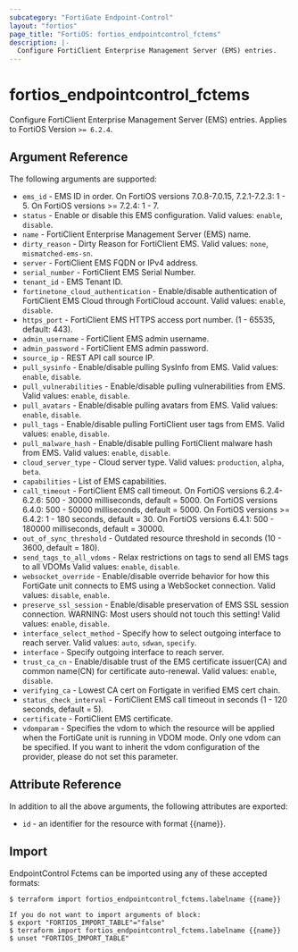 ```yaml
---
subcategory: "FortiGate Endpoint-Control"
layout: "fortios"
page_title: "FortiOS: fortios_endpointcontrol_fctems"
description: |-
  Configure FortiClient Enterprise Management Server (EMS) entries.
---
```


# fortios_endpointcontrol_fctems
Configure FortiClient Enterprise Management Server (EMS) entries. Applies to FortiOS Version `>= 6.2.4`.

## Argument Reference

The following arguments are supported:

* `ems_id` - EMS ID in order. On FortiOS versions 7.0.8-7.0.15, 7.2.1-7.2.3: 1 - 5. On FortiOS versions >= 7.2.4: 1 - 7.
* `status` - Enable or disable this EMS configuration. Valid values: `enable`, `disable`.
* `name` - FortiClient Enterprise Management Server (EMS) name.
* `dirty_reason` - Dirty Reason for FortiClient EMS. Valid values: `none`, `mismatched-ems-sn`.
* `server` - FortiClient EMS FQDN or IPv4 address.
* `serial_number` - FortiClient EMS Serial Number.
* `tenant_id` - EMS Tenant ID.
* `fortinetone_cloud_authentication` - Enable/disable authentication of FortiClient EMS Cloud through FortiCloud account. Valid values: `enable`, `disable`.
* `https_port` - FortiClient EMS HTTPS access port number. (1 - 65535, default: 443).
* `admin_username` - FortiClient EMS admin username.
* `admin_password` - FortiClient EMS admin password.
* `source_ip` - REST API call source IP.
* `pull_sysinfo` - Enable/disable pulling SysInfo from EMS. Valid values: `enable`, `disable`.
* `pull_vulnerabilities` - Enable/disable pulling vulnerabilities from EMS. Valid values: `enable`, `disable`.
* `pull_avatars` - Enable/disable pulling avatars from EMS. Valid values: `enable`, `disable`.
* `pull_tags` - Enable/disable pulling FortiClient user tags from EMS. Valid values: `enable`, `disable`.
* `pull_malware_hash` - Enable/disable pulling FortiClient malware hash from EMS. Valid values: `enable`, `disable`.
* `cloud_server_type` - Cloud server type. Valid values: `production`, `alpha`, `beta`.
* `capabilities` - List of EMS capabilities.
* `call_timeout` - FortiClient EMS call timeout. On FortiOS versions 6.2.4-6.2.6: 500 - 30000 milliseconds, default = 5000. On FortiOS versions 6.4.0: 500 - 50000 milliseconds, default = 5000. On FortiOS versions >= 6.4.2: 1 - 180 seconds, default = 30. On FortiOS versions 6.4.1: 500 - 180000 milliseconds, default = 30000.
* `out_of_sync_threshold` - Outdated resource threshold in seconds (10 - 3600, default = 180).
* `send_tags_to_all_vdoms` - Relax restrictions on tags to send all EMS tags to all VDOMs Valid values: `enable`, `disable`.
* `websocket_override` - Enable/disable override behavior for how this FortiGate unit connects to EMS using a WebSocket connection. Valid values: `disable`, `enable`.
* `preserve_ssl_session` - Enable/disable preservation of EMS SSL session connection. WARNING: Most users should not touch this setting! Valid values: `enable`, `disable`.
* `interface_select_method` - Specify how to select outgoing interface to reach server. Valid values: `auto`, `sdwan`, `specify`.
* `interface` - Specify outgoing interface to reach server.
* `trust_ca_cn` - Enable/disable trust of the EMS certificate issuer(CA) and common name(CN) for certificate auto-renewal. Valid values: `enable`, `disable`.
* `verifying_ca` - Lowest CA cert on Fortigate in verified EMS cert chain.
* `status_check_interval` - FortiClient EMS call timeout in seconds (1 - 120 seconds, default = 5).
* `certificate` - FortiClient EMS certificate.
* `vdomparam` - Specifies the vdom to which the resource will be applied when the FortiGate unit is running in VDOM mode. Only one vdom can be specified. If you want to inherit the vdom configuration of the provider, please do not set this parameter.


## Attribute Reference

In addition to all the above arguments, the following attributes are exported:
* `id` - an identifier for the resource with format {{name}}.

## Import

EndpointControl Fctems can be imported using any of these accepted formats:
```
$ terraform import fortios_endpointcontrol_fctems.labelname {{name}}

If you do not want to import arguments of block:
$ export "FORTIOS_IMPORT_TABLE"="false"
$ terraform import fortios_endpointcontrol_fctems.labelname {{name}}
$ unset "FORTIOS_IMPORT_TABLE"
```
